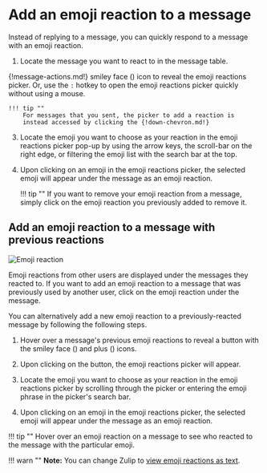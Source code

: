 # Add an emoji reaction to a message

Instead of replying to a message, you can quickly respond to a message with
an emoji reaction.

1. Locate the message you want to react to in the message table.

{!message-actions.md!} smiley face (<i class="icon-vector-smile"></i>)
icon to reveal the emoji reactions picker.  Or, use the `:` hotkey to
open the emoji reactions picker quickly without using a mouse.

    !!! tip ""
        For messages that you sent, the picker to add a reaction is
        instead accessed by clicking the {!down-chevron.md!}

3. Locate the emoji you want to choose as your reaction in the emoji
reactions picker pop-up by using the arrow keys, the scroll-bar on the
right edge, or filtering the emoji list with the search bar at the
top.

4. Upon clicking on an emoji in the emoji reactions picker, the
selected emoji will appear under the message as an emoji reaction.

    !!! tip ""
        If you want to remove your emoji reaction from a message, simply
        click on the emoji reaction you previously added to remove it.

## Add an emoji reaction to a message with previous reactions

![Emoji reaction](/static/images/help/emoji-react.png)

Emoji reactions from other users are displayed under the messages they
reacted to. If you want to add an emoji reaction to a message that was
previously used by another user, click on the emoji reaction under the
message.

You can alternatively add a new emoji reaction to a previously-reacted
message by following the following steps.

1. Hover over a message's previous emoji reactions to reveal a button with
the smiley face (<i class="icon-vector-smile"></i>) and plus (<i
class="icon-vector-plus"></i>) icons.

2. Upon clicking on the button, the emoji reactions picker will appear.

3. Locate the emoji you want to choose as your reaction in the emoji
reactions picker by scrolling through the picker or entering the emoji phrase in
the picker's search bar.

4. Upon clicking on an emoji in the emoji reactions picker, the selected emoji
will appear under the message as an emoji reaction.

!!! tip ""
    Hover over an emoji reaction on a message to see who reacted to the
    message with the particular emoji.

!!! warn ""
    **Note:** You can change Zulip to [view emoji reactions as text](/help/view-emoji-as-text).
